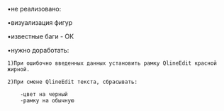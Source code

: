 •не реализовано:

•визуализация фигур

•известные баги - ОК

•нужно доработать:

    1)При ошибочно введенных данных установить рамку QlineEdit красной жирной.

    2)При смене QlineEdit текста, сбрасывать:

        -цвет на черный
        -рамку на обычную